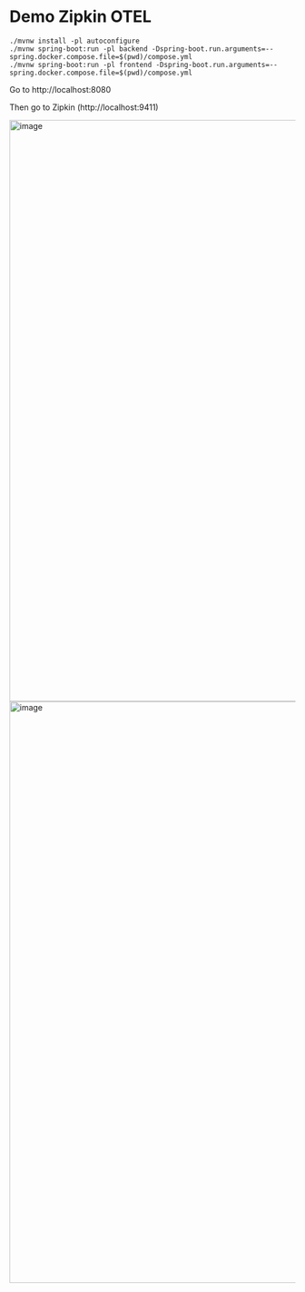 # Demo Zipkin OTEL


```
./mvnw install -pl autoconfigure
./mvnw spring-boot:run -pl backend -Dspring-boot.run.arguments=--spring.docker.compose.file=$(pwd)/compose.yml
./mvnw spring-boot:run -pl frontend -Dspring-boot.run.arguments=--spring.docker.compose.file=$(pwd)/compose.yml
```

Go to http://localhost:8080

Then go to Zipkin (http://localhost:9411)

<img width="1024" alt="image" src="https://github.com/user-attachments/assets/bd0e74b0-ab77-4d38-9caa-4a9610a79e04" />

<img width="1024" alt="image" src="https://github.com/user-attachments/assets/37cda939-47c3-45c0-98d4-df5ebcee4397" />
